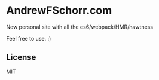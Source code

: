 # AndrewFSchorr.com

New personal site with all the es6/webpack/HMR/hawtness

Feel free to use. :)

## License
MIT
